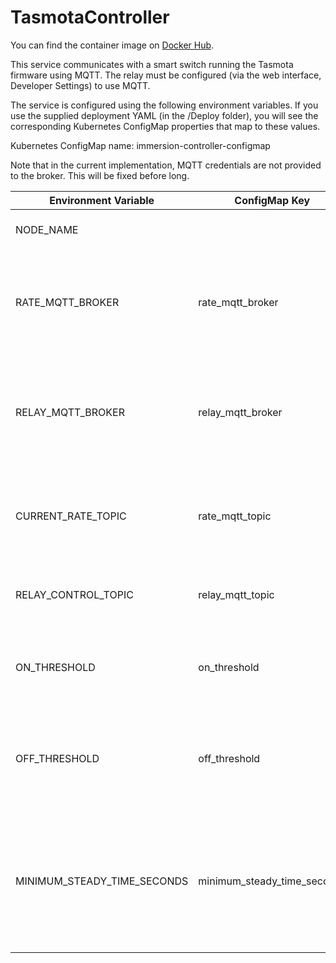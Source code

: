 # TasmotaController

You can find the container image on [Docker Hub](https://hub.docker.com/repository/docker/smorgo/tasmotacontroller).

This service communicates with a smart switch running the Tasmota firmware using MQTT. The relay must be configured (via the web interface, Developer Settings) to use MQTT. 

The service is configured using the following environment variables. If you use the supplied deployment YAML (in the /Deploy folder), you will see the corresponding Kubernetes ConfigMap properties that map to these values.

Kubernetes ConfigMap name: immersion-controller-configmap

Note that in the current implementation, MQTT credentials are not provided to the broker. This will be fixed before long.

|Environment Variable|ConfigMap Key|Description|
|--------------------|-------------|-----------|
|NODE_NAME           |             |Inherited by the Kubernetes host. Not actively used.|
|RATE_MQTT_BROKER    |rate_mqtt_broker|The DNS name (or IP address) of the MQTT broker that will deliver the current rate messages (from the OctopusAgileMonitor service).|
|RELAY_MQTT_BROKER   |relay_mqtt_broker|The DNS name (or IP address) of the MQTT broker that will deliver commands to the device. The relay must be configured to use the same broker.|
|CURRENT_RATE_TOPIC  |rate_mqtt_topic|The topic that carries the current rate messages from the OctopusAgileMonitor service. Default value is "agile/rate".|
|RELAY_CONTROL_TOPIC |relay_mqtt_topic|The topic that carries commands to the device. Find this from the device configuration.|
|ON_THRESHOLD        |on_threshold|A decimal number (as a string). When the current rate falls below this value, the relay is turned on. Default is 0p/kWh.|
|OFF_THRESHOLD       |off_threshold|A decimal number (as a string). When the current rate rises above this value, the relay is turned off. Default is to use the value of ON_THRESHOLD.|
|MINIMUM_STEADY_TIME_SECONDS|minimum_steady_time_seconds|An integer (as a string). This value is the minimum number of seconds that must elapse between state changes. It is intended to ensure that the relay is not toggled too quickly. Default is 300 (5 minutes)|

